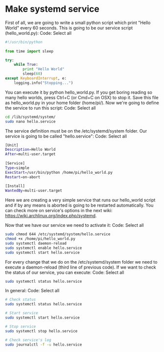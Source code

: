 # Make systemd service
First of all, we are going to write a small python script which print "Hello World" every 60 seconds. This is going to be our service script (hello_world.py):
Code: Select all
```python
#!/usr/bin/python
 
from time import sleep

try:
    while True:
        print "Hello World"
        sleep(60)
except KeyboardInterrupt, e:
    logging.info("Stopping...")
```
You can execute it by python hello_world.py. If you get boring reading so many hello worlds, press Ctrl+C (or Cmd+C on OSX) to stop it. Save this file as hello_world.py in your home folder (home/pi/). Now we're going to define the service to run this script:
Code: Select all
```bash
cd /lib/systemd/system/
sudo nano hello.service
```

The service definition must be on the /etc/systemd/system folder. Our service is going to be called "hello.service":
Code: Select all
```bash
[Unit]
Description=Hello World
After=multi-user.target
 
[Service]
Type=simple
ExecStart=/usr/bin/python /home/pi/hello_world.py
Restart=on-abort
 
[Install]
WantedBy=multi-user.target
```

Here we are creating a very simple service that runs our hello_world script and if by any means is aborted is going to be restarted automatically. You can check more on service's options in the next wiki: https://wiki.archlinux.org/index.php/systemd.

Now that we have our service we need to activate it:
Code: Select all
```bash
sudo chmod 644 /etc/systemd/system/hello.service
chmod +x /home/pi/hello_world.py
sudo systemctl daemon-reload
sudo systemctl enable hello.service
sudo systemctl start hello.service
```

For every change that we do on the /etc/systemd/system folder we need to execute a daemon-reload (third line of previous code). If we want to check the status of our service, you can execute:
Code: Select all
```bash
sudo systemctl status hello.service
```
In general:
Code: Select all
```bash
# Check status
sudo systemctl status hello.service

# Start service
sudo systemctl start hello.service

# Stop service
sudo systemctl stop hello.service

# Check service's log
sudo journalctl -f -u hello.service
```